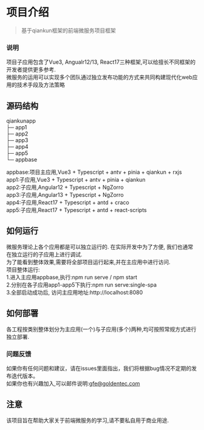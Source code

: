 # 项目介绍
> 基于qiankun框架的前端微服务项目框架<br />

### 说明
项目子应用包含了Vue3, Angualr12/13, React17三种框架,可以给擅长不同框架的开发者提供更多参考.<br />
微服务的运用可以实现多个团队通过独立发布功能的方式来共同构建现代化web应用的技术手段及方法策略 <br />

## 源码结构
qiankunapp <br />
├─ app1  <br />
├─ app2  <br />
├─ app3  <br />
├─ app4  <br />
├─ app5  <br />
└─ appbase  <br />

appbase:项目主应用,Vue3 + Typescript + antv + pinia + qiankun + rxjs<br />
app1:子应用,Vue3 + Typescript + antv + pinia + qiankun<br />
app2:子应用,Angular12 + Typescript + NgZorro<br />
app3:子应用,Angular13 + Typescript + NgZorro<br />
app4:子应用,React17 + Typescript + antd + craco<br />
app5:子应用,React17 + Typescript + antd + react-scripts<br />

## 如何运行
微服务理论上各个应用都是可以独立运行的. 在实际开发中为了方便, 我们也通常在独立运行的子应用上进行调试.<br />
为了能看到整体效果,需要将全部项目运行起来,并在主应用中进行访问.<br />
项目整体运行:<br />
1.进入主应用appbase,执行:npm run serve / npm start<br />
2.分别在各子应用app1-app5下执行:npm run serve:single-spa<br />
3.全部启动成功后, 访问主应用地址:http://localhost:8080<br />

## 如何部署
各工程按类别整体划分为主应用(一个)与子应用(多个)两种,均可按照常规方式进行独立部署.<br />

### 问题反馈
如果你有任何问题和建议，请在issues里面指出，我们将根据bug情况不定期的发布迭代版本。<br />
如果你也有兴趣加入,可以邮件说明:gfe@goldentec.com<br />

## 注意
该项目旨在帮助大家关于前端微服务的学习,请不要私自用于商业用途.<br />
